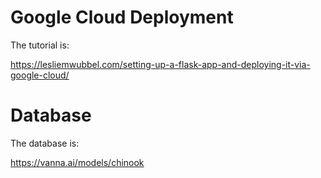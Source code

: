 # Google Cloud Deployment
The tutorial is: 

https://lesliemwubbel.com/setting-up-a-flask-app-and-deploying-it-via-google-cloud/


# Database
The database is:

https://vanna.ai/models/chinook
